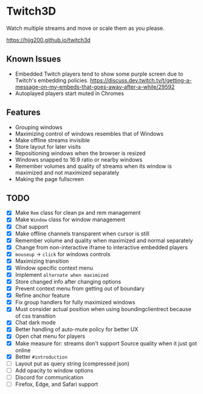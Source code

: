 # Twitch3D

Watch multiple streams and move or scale them as you please.

https://hjjg200.github.io/twitch3d

## Known Issues

- Embedded Twitch players tend to show some purple screen due to Twitch's embedding policies. https://discuss.dev.twitch.tv/t/getting-a-message-on-my-embeds-that-goes-away-after-a-while/29592
- Autoplayed players start muted in Chromes

## Features

- Grouping windows
- Maximizing control of windows resembles that of Windows
- Make offline streams invisible
- Store layout for later visits
- Repositioning windows when the browser is resized
- Windows snapped to 16:9 ratio or nearby windows
- Remember volumes and quality of streams when its window is maximized and not maximized separately
- Making the page fullscreen

## TODO
- [x] Make `Rem` class for clean px and rem management
- [x] Make `Window` class for window management
- [x] Chat support
- [x] Make offline channels transparent when cursor is still
- [x] Remember volume and quality when maximized and normal separately
- [x] Change from non-interactive iframe to interactive embedded players
- [x] `mouseup` -> `click` for windows controls
- [x] Maximizing transition
- [x] Window specific context menu
- [x] Implement `alternate when maximized`
- [x] Store changed info after changing options
- [x] Prevent context menu from getting out of boundary
- [x] Refine anchor feature
- [x] Fix group handlers for fully maximized windows
- [x] Must consider actual position when using boundingclientrect because of css transition
- [x] Chat dark mode
- [x] Better handling of auto-mute policy for better UX
- [x] Open chat menu for players
- [x] Make measure for: streams don't support Source quality when it just got online
- [x] Better `#introduction`
- [ ] Layout put as query string (compressed json)
- [ ] Add opacity to window options
- [ ] Discord for communication
- [ ] Firefox, Edge, and Safari support
